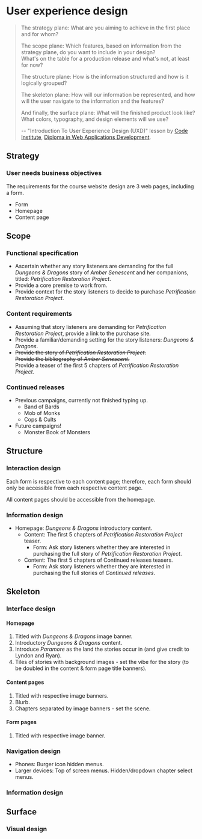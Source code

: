 # User experience design

>The strategy plane: What are you aiming to achieve in the first place and for whom?
>
>The scope plane: Which features, based on information from the strategy plane, do you want to include in your design?  
>What's on the table for a production release and what's not, at least for now?
>
>The structure plane: How is the information structured and how is it logically grouped?
>
>The skeleton plane: How will our information be represented, and how will the user navigate to the information and the features?
>
>And finally, the surface plane: What will the finished product look like?
>What colors, typography, and design elements will we use?
>
>-- "Introduction To User Experience Design (UXD)" lesson by [Code Institute](https://codeinstitute.net/?utm_term=code%20institute&utm_campaign=CI%20-%20UK%20-%20Search%20-%20Brand&utm_source=adwords&utm_medium=ppc&hsa_acc=8983321581&hsa_cam=1578649861&hsa_grp=62188641240&hsa_ad=635720257674&hsa_src=g&hsa_tgt=kwd-319867646331&hsa_kw=code%20institute&hsa_mt=e&hsa_net=adwords&hsa_ver=3&gad_source=1&gclid=Cj0KCQjwtpLABhC7ARIsALBOCVq56lNiv2scj6qaeremtF7RlVAM7nC8KhETtY10B9TRFx4k-n1gx6UaAurfEALw_wcB), [Diploma in Web Applications Development](https://codeinstitute.net/uk-funded-cohorts/).

## Strategy

### User needs business objectives

The requirements for the course website design are 3 web pages, including a form.
- Form
- Homepage
- Content page

## Scope

### Functional specification

- Ascertain whether any story listeners are demanding for the full _Dungeons & Dragons_ story of _Amber Senescent_ and her companions, titled: _Petrification Restoration Project_.
- Provide a core premise to work from.
- Provide context for the story listeners to decide to purchase _Petrification Restoration Project_.

### Content requirements

- Assuming that story listeners are demanding for _Petrification Restoration Project_, provide a link to the purchase site.
- Provide a familiar/demanding setting for the story listeners: _Dungeons & Dragons_.
- ~~Provide the story of _Petrification Restoration Project_.~~  
    ~~Provide the bibliography of _Amber Senescent_.~~  
    Provide a teaser of the first 5 chapters of _Petrification Restoration Project_.

### Continued releases

- Previous campaigns, currently not finished typing up.
    - Band of Bards
    - Mob of Monks
    - Cops & Cults
- Future campaigns!
    - Monster Book of Monsters

## Structure

### Interaction design

Each form is respective to each content page; therefore, each form should only be accessible from each respective content page.

All content pages should be accessible from the homepage.

### Information design

- Homepage: _Dungeons & Dragons_ introductory content.
    - Content: The first 5 chapters of _Petrification Restoration Project_ teaser.
        - Form: Ask story listeners whether they are interested in purchasing the full story of _Petrification Restoration Project_.
    - Content: The first 5 chapters of Continued releases teasers.
        - Form: Ask story listeners whether they are interested in purchasing the full stories of _Continued releases_.

## Skeleton

### Interface design

#### Homepage

1. Titled with _Dungeons & Dragons_ image banner.
1. Introductory _Dungeons & Dragons_ content.
1. Introduce _Paramore_ as the land the stories occur in (and give credit to Lyndon and Ryan).
1. Tiles of stories with background images - set the vibe for the story (to be doubled in the content & form page title banners).

#### Content pages

1. Titled with respective image banners.
1. Blurb.
1. Chapters separated by image banners - set the scene.

#### Form pages

1. Titled with respective image banner.

### Navigation design

- Phones: Burger icon hidden menus.
- Larger devices: Top of screen menus. Hidden/dropdown chapter select menus.

### Information design

## Surface

### Visual design

